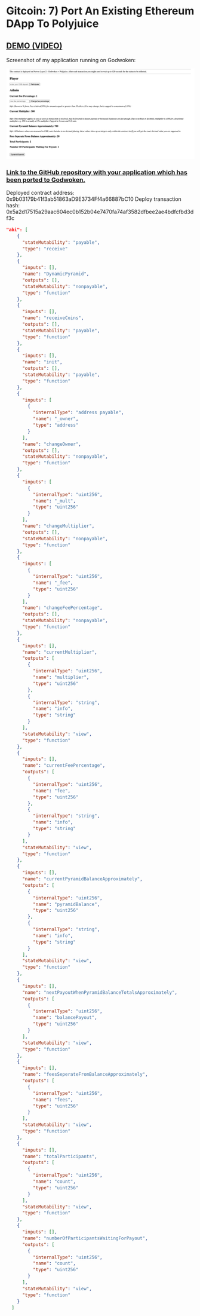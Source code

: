 # Gitcoin: 7) Port An Existing Ethereum DApp To Polyjuice

## [DEMO (VIDEO)](https://youtu.be/raUOXnUkxrk)

Screenshot of my application running on Godwoken:

![Screenshot of my application running on Godwoken](https://github.com/nicky-ru/nervos/blob/7a62a24bf4e456dd4e3047b2ee0677cf4ffff9ce/gitcoin7/Screen%20Shot%202021-08-10%20at%206.32.53%20PM.png)

### [Link to the GitHub repository with your application which has been ported to Godwoken.](https://github.com/nicky-ru/blockchain-workshop)

Deployed contract address: 0x9b03179b41f3ab51863aD9E3734Ff4a66887bC10
Deploy transaction hash: 0x5a2d17515a29aac604ec0b152b04e7470fa74af3582dfbee2ae4bdfcfbd3df3c

```json
"abi": [
    {
      "stateMutability": "payable",
      "type": "receive"
    },
    {
      "inputs": [],
      "name": "DynamicPyramid",
      "outputs": [],
      "stateMutability": "nonpayable",
      "type": "function"
    },
    {
      "inputs": [],
      "name": "receiveCoins",
      "outputs": [],
      "stateMutability": "payable",
      "type": "function"
    },
    {
      "inputs": [],
      "name": "init",
      "outputs": [],
      "stateMutability": "payable",
      "type": "function"
    },
    {
      "inputs": [
        {
          "internalType": "address payable",
          "name": "_owner",
          "type": "address"
        }
      ],
      "name": "changeOwner",
      "outputs": [],
      "stateMutability": "nonpayable",
      "type": "function"
    },
    {
      "inputs": [
        {
          "internalType": "uint256",
          "name": "_mult",
          "type": "uint256"
        }
      ],
      "name": "changeMultiplier",
      "outputs": [],
      "stateMutability": "nonpayable",
      "type": "function"
    },
    {
      "inputs": [
        {
          "internalType": "uint256",
          "name": "_fee",
          "type": "uint256"
        }
      ],
      "name": "changeFeePercentage",
      "outputs": [],
      "stateMutability": "nonpayable",
      "type": "function"
    },
    {
      "inputs": [],
      "name": "currentMultiplier",
      "outputs": [
        {
          "internalType": "uint256",
          "name": "multiplier",
          "type": "uint256"
        },
        {
          "internalType": "string",
          "name": "info",
          "type": "string"
        }
      ],
      "stateMutability": "view",
      "type": "function"
    },
    {
      "inputs": [],
      "name": "currentFeePercentage",
      "outputs": [
        {
          "internalType": "uint256",
          "name": "fee",
          "type": "uint256"
        },
        {
          "internalType": "string",
          "name": "info",
          "type": "string"
        }
      ],
      "stateMutability": "view",
      "type": "function"
    },
    {
      "inputs": [],
      "name": "currentPyramidBalanceApproximately",
      "outputs": [
        {
          "internalType": "uint256",
          "name": "pyramidBalance",
          "type": "uint256"
        },
        {
          "internalType": "string",
          "name": "info",
          "type": "string"
        }
      ],
      "stateMutability": "view",
      "type": "function"
    },
    {
      "inputs": [],
      "name": "nextPayoutWhenPyramidBalanceTotalsApproximately",
      "outputs": [
        {
          "internalType": "uint256",
          "name": "balancePayout",
          "type": "uint256"
        }
      ],
      "stateMutability": "view",
      "type": "function"
    },
    {
      "inputs": [],
      "name": "feesSeperateFromBalanceApproximately",
      "outputs": [
        {
          "internalType": "uint256",
          "name": "fees",
          "type": "uint256"
        }
      ],
      "stateMutability": "view",
      "type": "function"
    },
    {
      "inputs": [],
      "name": "totalParticipants",
      "outputs": [
        {
          "internalType": "uint256",
          "name": "count",
          "type": "uint256"
        }
      ],
      "stateMutability": "view",
      "type": "function"
    },
    {
      "inputs": [],
      "name": "numberOfParticipantsWaitingForPayout",
      "outputs": [
        {
          "internalType": "uint256",
          "name": "count",
          "type": "uint256"
        }
      ],
      "stateMutability": "view",
      "type": "function"
    }
  ]
```